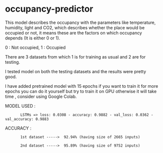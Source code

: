 # occupancy-predictor

This model describes the occupancy with the parameters like temperature, humidity, light and CO2, which describes whether the place would be occupied or not,
it means these are the factors on which occupancy depends (It is either 0 or 1).

0 : Not occupied,
1 : Occupied


There are 3 datasets from which 1 is for training as usual and 2 are for testing.

I tested model on both the testing datasets and the results were pretty good.

I have added pretrained model with 15 epochs if you want to train it for more epochs you can do it yourself but try to train it on GPU otherwise it will take time , consider using Google Colab.


MODEL USED :
           
           LSTMs => loss: 0.0308 - accuracy: 0.9882 - val_loss: 0.0362 - val_accuracy: 0.9883
           

ACCURACY : 

           1st dataset ----->  92.94% (having size of 2665 inputs)

           2nd dataset ----->  95.89% (having size of 9752 inputs)
